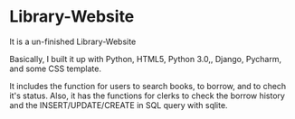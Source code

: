 # Library-Website

It is a un-finished Library-Website

Basically, I built it up with Python, HTML5, Python  3.0,, Django, Pycharm, and some CSS template.

It includes the function for users to search books, to borrow, and to chech it's status. Also, it has the functions for clerks to check the borrow history and the INSERT/UPDATE/CREATE in SQL query with sqlite.


